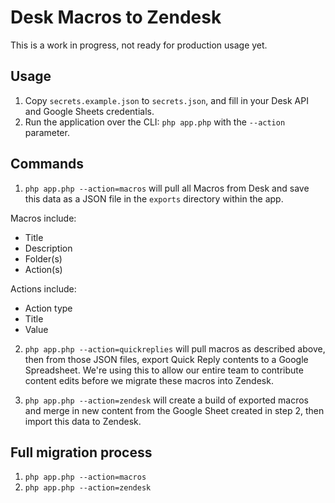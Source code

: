 # Desk Macros to Zendesk
This is a work in progress, not ready for production usage yet.

## Usage
1. Copy `secrets.example.json` to `secrets.json`, and fill in your Desk API and Google Sheets credentials.
2. Run the application over the CLI: `php app.php` with the `--action` parameter.

## Commands
1. `php app.php --action=macros` will pull all Macros from Desk and save this data as a JSON file in the
`exports` directory within the app.

Macros include:
- Title
- Description
- Folder(s)
- Action(s)

Actions include:
- Action type
- Title
- Value

2. `php app.php --action=quickreplies` will pull macros as described above, then from those JSON files, export Quick Reply contents to a Google Spreadsheet. We're using this to allow our entire team to contribute content edits before we migrate these macros into Zendesk.

3. `php app.php --action=zendesk` will create a build of exported macros and merge in new content from the Google Sheet created in step 2, then import this data to Zendesk.

## Full migration process
1. `php app.php --action=macros`
2. `php app.php --action=zendesk`